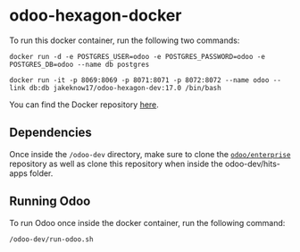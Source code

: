 # odoo-hexagon-docker

To run this docker container, run the following two commands:
```
docker run -d -e POSTGRES_USER=odoo -e POSTGRES_PASSWORD=odoo -e POSTGRES_DB=odoo --name db postgres
```
```
docker run -it -p 8069:8069 -p 8071:8071 -p 8072:8072 --name odoo --link db:db jakeknow17/odoo-hexagon-dev:17.0 /bin/bash
```

You can find the Docker repository [here](https://hub.docker.com/r/jakeknow17/odoo-hexagon-dev).

## Dependencies

Once inside the `/odoo-dev` directory, make sure to clone the [`odoo/enterprise`](https://github.com/odoo/enterprise) repository as well as clone this repository when inside the odoo-dev/hits-apps folder.

## Running Odoo
To run Odoo once inside the docker container, run the following command:
```
/odoo-dev/run-odoo.sh
```
